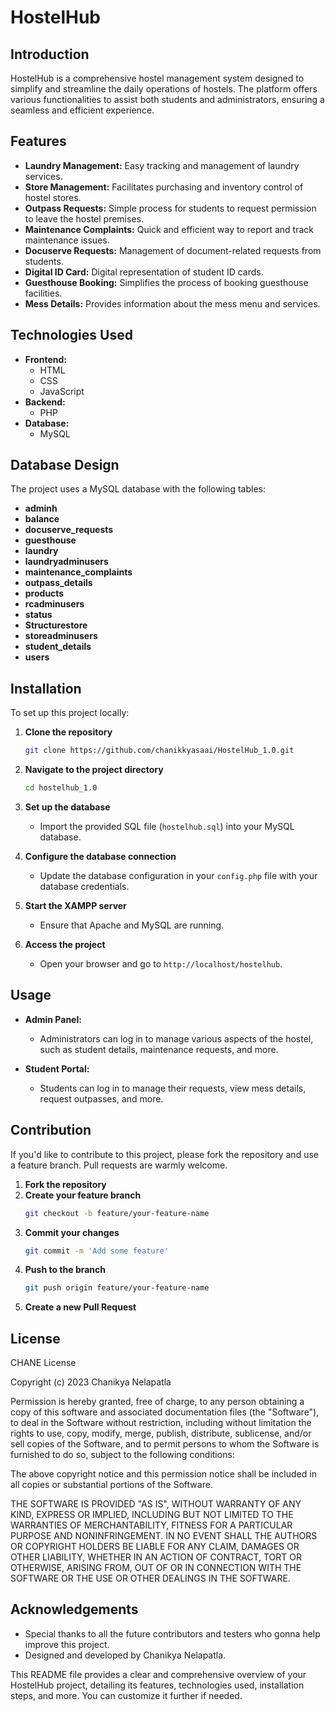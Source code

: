 # HostelHub

## Introduction
HostelHub is a comprehensive hostel management system designed to simplify and streamline the daily operations of hostels. The platform offers various functionalities to assist both students and administrators, ensuring a seamless and efficient experience.

## Features
- **Laundry Management:** Easy tracking and management of laundry services.
- **Store Management:** Facilitates purchasing and inventory control of hostel stores.
- **Outpass Requests:** Simple process for students to request permission to leave the hostel premises.
- **Maintenance Complaints:** Quick and efficient way to report and track maintenance issues.
- **Docuserve Requests:** Management of document-related requests from students.
- **Digital ID Card:** Digital representation of student ID cards.
- **Guesthouse Booking:** Simplifies the process of booking guesthouse facilities.
- **Mess Details:** Provides information about the mess menu and services.

## Technologies Used
- **Frontend:**
  - HTML
  - CSS
  - JavaScript
- **Backend:**
  - PHP
- **Database:**
  - MySQL


## Database Design
The project uses a MySQL database with the following tables:

- **adminh**
- **balance**
- **docuserve_requests**
- **guesthouse**
- **laundry**
- **laundryadminusers**
- **maintenance_complaints**
- **outpass_details**
- **products**
- **rcadminusers**
- **status**
- **Structurestore**
- **storeadminusers**
- **student_details**
- **users**

## Installation
To set up this project locally:

1. **Clone the repository**
   ```sh
   git clone https://github.com/chanikkyasaai/HostelHub_1.0.git
   ```
2. **Navigate to the project directory**
   ```sh
   cd hostelhub_1.0
   ```
3. **Set up the database**
   - Import the provided SQL file (`hostelhub.sql`) into your MySQL database.

4. **Configure the database connection**
   - Update the database configuration in your `config.php` file with your database credentials.

5. **Start the XAMPP server**
   - Ensure that Apache and MySQL are running.

6. **Access the project**
   - Open your browser and go to `http://localhost/hostelhub`.

## Usage
- **Admin Panel:**
  - Administrators can log in to manage various aspects of the hostel, such as student details, maintenance requests, and more.

- **Student Portal:**
  - Students can log in to manage their requests, view mess details, request outpasses, and more.

## Contribution
If you'd like to contribute to this project, please fork the repository and use a feature branch. Pull requests are warmly welcome.

1. **Fork the repository**
2. **Create your feature branch**
   ```sh
   git checkout -b feature/your-feature-name
   ```
3. **Commit your changes**
   ```sh
   git commit -m 'Add some feature'
   ```
4. **Push to the branch**
   ```sh
   git push origin feature/your-feature-name
   ```
5. **Create a new Pull Request**

## License
CHANE License

Copyright (c) 2023 Chanikya Nelapatla

Permission is hereby granted, free of charge, to any person obtaining a copy
of this software and associated documentation files (the "Software"), to deal
in the Software without restriction, including without limitation the rights
to use, copy, modify, merge, publish, distribute, sublicense, and/or sell
copies of the Software, and to permit persons to whom the Software is
furnished to do so, subject to the following conditions:

The above copyright notice and this permission notice shall be included in all
copies or substantial portions of the Software.

THE SOFTWARE IS PROVIDED "AS IS", WITHOUT WARRANTY OF ANY KIND, EXPRESS OR
IMPLIED, INCLUDING BUT NOT LIMITED TO THE WARRANTIES OF MERCHANTABILITY,
FITNESS FOR A PARTICULAR PURPOSE AND NONINFRINGEMENT. IN NO EVENT SHALL THE
AUTHORS OR COPYRIGHT HOLDERS BE LIABLE FOR ANY CLAIM, DAMAGES OR OTHER
LIABILITY, WHETHER IN AN ACTION OF CONTRACT, TORT OR OTHERWISE, ARISING FROM,
OUT OF OR IN CONNECTION WITH THE SOFTWARE OR THE USE OR OTHER DEALINGS IN THE
SOFTWARE.


## Acknowledgements
- Special thanks to all the future contributors and testers who gonna help improve this project.
- Designed and developed by Chanikya Nelapatla.


This README file provides a clear and comprehensive overview of your HostelHub project, detailing its features, technologies used, installation steps, and more. You can customize it further if needed.
